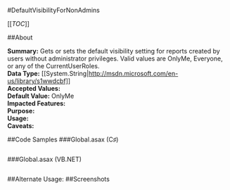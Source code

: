 #DefaultVisibilityForNonAdmins

[[_TOC_]]

##About

**Summary:**  Gets or sets the default visibility setting for reports created by users without administrator privileges. Valid values are OnlyMe, Everyone, or any of the CurrentUserRoles.   
**Data Type:** [[System.String|http://msdn.microsoft.com/en-us/library/s1wwdcbf]]  
**Accepted Values:**   
**Default Value:** OnlyMe  
**Impacted Features:**   
**Purpose:**   
**Usage:**   
**Caveats:**   

##Code Samples
###Global.asax (C♯)

```csharp
```

###Global.asax (VB.NET)

```visualbasic
```
##Alternate Usage: 
##Screenshots
